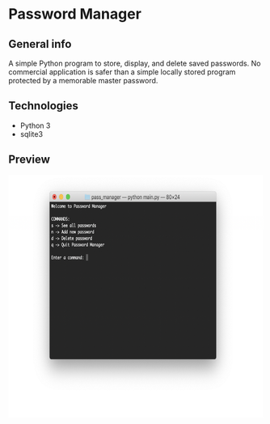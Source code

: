 # Password Manager

## General info
A simple Python program to store, display, and delete saved passwords. No commercial application is safer than a simple locally stored program protected by a memorable master password.

## Technologies
- Python 3
- sqlite3

## Preview
<img src="cover.png" height="480">
